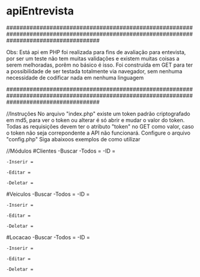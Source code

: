 # apiEntrevista
############################################################################################################################################

Obs: Está api em PHP foi realizada para fins de avaliação para entevista, por ser um teste não tem muitas validações e existem muitas 
coisas a serem melhoradas, porêm no básico é isso. Foi construída em GET para ter a possibilidade de ser testada totalmente via navegador,
sem nenhuma necessidade de codificar nada em nenhuma linguagem

############################################################################################################################################

//Instruções
No arquivo "index.php" existe um token padrão criptografado em md5, para ver o token ou alterar é só abrir e mudar o valor do token.
Todas as requisições devem ter o atributo "token" no GET como valor, caso o token não seja correpondente a API não funcionará. Configure o 
arquivo "config.php"   Siga abaixoos exemplos de como utilizar

//Módulos
  #Clientes
    -Buscar
        -Todos =
        -ID =
    
    -Inserir =
    
    -Editar = 
    
    -Deletar =
    
  #Veiculos
    -Buscar
        -Todos =
        -ID =
    
    -Inserir =
    
    -Editar = 
    
    -Deletar =
    
  #Locacao
    -Buscar
        -Todos =
        -ID =
    
    -Inserir =
    
    -Editar = 
    
    -Deletar =

